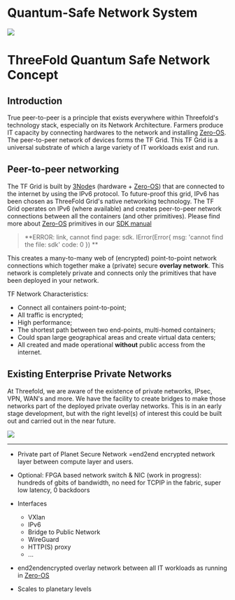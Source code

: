 # Quantum-Safe Network System

![](threefold__network_architecture2.png  )

# ThreeFold Quantum Safe Network Concept

## Introduction

True peer-to-peer is a principle that exists everywhere within Threefold's technology stack, especially on its Network Architecture. Farmers produce IT capacity by connecting hardwares to the network and installing [Zero-OS](threefold__zos). The peer-to-peer network of devices forms the TF Grid. This TF Grid is a universal substrate of which a large variety of IT workloads exist and run.

## Peer-to-peer networking

The TF Grid is built by [3Node](threefold__3node)s (hardware + [Zero-OS](threefold__zos)) that are connected to the internet by using the IPv6 protocol. To future-proof this grid, IPv6 has been chosen as ThreeFold Grid's native networking technology. The TF Grid operates on IPv6 (where available) and creates peer-to-peer network connections between all the containers (and other primitives). Please find more about [Zero-OS](threefold__zos) primitives in our [SDK manual](sdk)
> **ERROR: link, cannot find page: sdk.
IError(Error{
    msg: 'cannot find the file: sdk'
    code: 0
}) **<BR>



This creates a many-to-many web of (encrypted) point-to-point network connections which together make a (private) secure **overlay network**. This network is completely private and connects only the primitives that have been deployed in your network.

TF Network Characteristics:

- Connect all containers point-to-point;
- All traffic is encrypted;
- High performance;
- The shortest path between two end-points, multi-homed containers;
- Could span large geographical areas and create virtual data centers;
- All created and made operational **without** public access from the internet.

## Existing Enterprise Private Networks

At Threefold, we are aware of the existence of private networks, IPsec, VPN, WAN's and more. We have the facility to create bridges to make those networks part of the deployed private overlay networks. This is in an early stage development, but with the right level(s) of interest this could be built out and carried out in the near future.

![](threefold__network_architecture.png  )


--- 

- Private part of Planet Secure Network =end2end encrypted network layer between compute layer and users. 
- Optional: FPGA based network switch & NIC (work in progress): 
hundreds of gbits of bandwidth, no need for TCPIP in the fabric, super low latency, 0 backdoors

- Interfaces
  - VXlan
  - IPv6
  - Bridge to Public Network
  - WireGuard
  - HTTP(S) proxy
  - ...
- end2endencrypted overlay network between all IT workloads as running in [Zero-OS](threefold__zos)
- Scales to planetary levels
